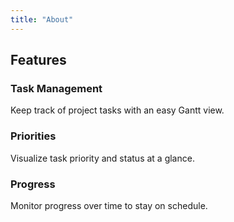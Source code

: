 ```yaml
---
title: "About"
---
```


## Features

<div class="features-list">

### Task Management
<div class="feature-item">
Keep track of project tasks with an easy Gantt view.
</div>

### Priorities
<div class="feature-item">
Visualize task priority and status at a glance.
</div>

### Progress
<div class="feature-item">
Monitor progress over time to stay on schedule.
</div>

</div>

